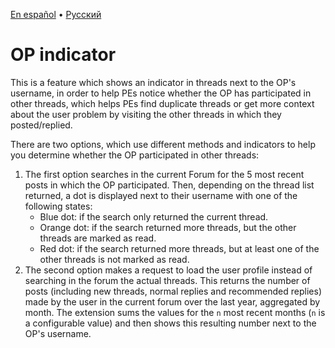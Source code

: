 [En español](op_indicator.es.md) • [Русский](install_on_firefox_for_android.ru.md)

# OP indicator
This is a feature which shows an indicator in threads next to the OP's username,
in order to help PEs notice whether the OP has participated in other threads,
which helps PEs find duplicate threads or get more context about the user
problem by visiting the other threads in which they posted/replied.

There are two options, which use different methods and indicators to help you
determine whether the OP participated in other threads:

1. The first option searches in the current Forum for the 5 most recent posts
in which the OP participated. Then, depending on the thread list returned, a dot
is displayed next to their username with one of the following states:
    * Blue dot: if the search only returned the current thread.
    * Orange dot: if the search returned more threads, but the other threads are
    marked as read.
    * Red dot: if the search returned more threads, but at least one of the other
    threads is not marked as read.
2. The second option makes a request to load the user profile instead of
searching in the forum the actual threads. This returns the number of posts
(including new threads, normal replies and recommended replies) made by the user
in the current forum over the last year, aggregated by month. The extension sums
the values for the `n` most recent months (`n` is a configurable value) and then
shows this resulting number next to the OP's username.
